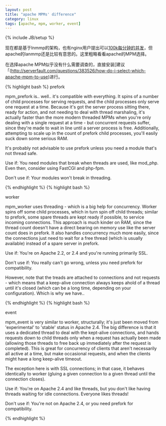 ```yaml
---
layout: post
title: "apache MPMs' difference"
category: linux
tags: [apache, mpm, worker, event]
---
```

{% include JB/setup %}

现在都是基于lnmmp的架构，也有nginx用户提出可以[100k每分钟的并发](http://stackoverflow.com/questions/7325211/tuning-nginx-worker-process-to-obtain-100k-hits-per-min)，但apache的lanmmp还是比较有意思的。这里粗略看看apache的MPM选择。

在选择apache MPM似乎没有什么需要调查的，直接安装[建议「(http://serverfault.com/questions/383526/how-do-i-select-which-apache-mpm-to-use)进行。


{% highlight bash %}
prefork

mpm_prefork is.. well.. it's compatible with everything. It spins of a number of child processes for serving requests, and the child processes only serve one request at a time. Because it's got the server process sitting there, ready for action, and not needing to deal with thread marshaling, it's actually faster than the more modern threaded MPMs when you're only dealing with a single request at a time - but concurrent requests suffer, since they're made to wait in line until a server process is free. Additionally, attempting to scale up in the count of prefork child processes, you'll easily suck down some serious RAM.

It's probably not advisable to use prefork unless you need a module that's not thread safe.

Use if: You need modules that break when threads are used, like mod_php. Even then, consider using FastCGI and php-fpm.

Don't use if: Your modules won't break in threading.

{% endhighlight %}
{% highlight bash %}

worker

mpm_worker uses threading - which is a big help for concurrency. Worker spins off some child processes, which in turn spin off child threads; similar to prefork, some spare threads are kept ready if possible, to service incoming connections. This approach is much kinder on RAM, since the thread count doesn't have a direct bearing on memory use like the server count does in prefork. It also handles concurrency much more easily, since the connections just need to wait for a free thread (which is usually available) instead of a spare server in prefork.

Use if: You're on Apache 2.2, or 2.4 and you're running primarily SSL.

Don't use if: You really can't go wrong, unless you need prefork for compatibility.

However, note that the treads are attached to connections and not requests - which means that a keep-alive connection always keeps ahold of a thread until it's closed (which can be a long time, depending on your configuration). Which is why we have..


{% endhighlight %}
{% highlight bash %}

event

mpm_event is very similar to worker, structurally; it's just been moved from 'experimental' to 'stable' status in Apache 2.4. The big difference is that it uses a dedicated thread to deal with the kept-alive connections, and hands requests down to child threads only when a request has actually been made (allowing those threads to free back up immediately after the request is completed). This is great for concurrency of clients that aren't necessarily all active at a time, but make occasional requests, and when the clients might have a long keep-alive timeout.

The exception here is with SSL connections; in that case, it behaves identically to worker (gluing a given connection to a given thread until the connection closes).

Use if: You're on Apache 2.4 and like threads, but you don't like having threads waiting for idle connections. Everyone likes threads!

Don't use if: You're not on Apache 2.4, or you need prefork for compatibility.

{% endhighlight %}
